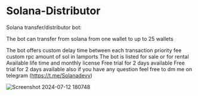 # Solana-Distributor

Solana transfer/distributor bot:

The bot can transfer from solana from one wallet to up to 25 wallets 

The bot offers custom delay time between each transaction
priority fee
custom rpc
amount of sol in lamports
The bot is listed for sale or for rental Available life time and monthly license Free trial for 2 days available
Free trial for 2 days available also
if you have any question feel free to dm me on telegram (https://t.me/Solanadevv)


![Screenshot 2024-07-12 180748](https://github.com/user-attachments/assets/0e50a2f5-c2a7-4f75-b444-3fd0ff812f62)
